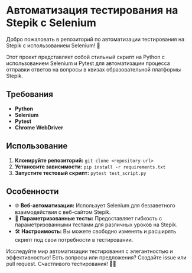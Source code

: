 # Автоматизация тестирования на Stepik с Selenium

Добро пожаловать в репозиторий по автоматизации тестирования на Stepik с использованием Selenium! 🚀

Этот проект представляет собой стильный скрипт на Python с использованием Selenium и Pytest для автоматизации процесса отправки ответов на вопросы в квизах образовательной платформы Stepik.

## Требования
- **Python**
- **Selenium**
- **Pytest**
- **Chrome WebDriver**

## Использование
1. **Клонируйте репозиторий:** `git clone <repository-url>`
2. **Установите зависимости:** `pip install -r requirements.txt`
3. **Запустите тестовый скрипт:** `pytest test_script.py`

## Особенности
- 🌐 **Веб-автоматизация:** Использует Selenium для беззаветного взаимодействия с веб-сайтом Stepik.
- 🔄 **Параметризованные тесты:** Предоставляет гибкость с параметризованными тестами для различных уроков на Stepik.
- 🛠️ **Настроимость:** Вы можете свободно изменять и расширять скрипт под свои потребности в тестировании.

Исследуйте мир автоматизации тестирования с элегантностью и эффективностью! Есть вопросы или предложения? Создайте issue или pull request. Счастливого тестирования! 🤖✨
